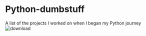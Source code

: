 # Python-dumbstuff
A list of the projects I worked on when I began my Python journey
![download](https://github.com/user-attachments/assets/0a1be702-31e4-49c2-832e-dd35274788be)
